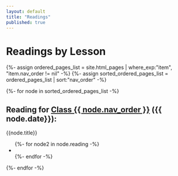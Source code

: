 ```yaml
---
layout: default
title: "Readings"
published: true
---
```


# Readings by Lesson 

<div>
{%- assign ordered_pages_list = site.html_pages | where_exp:"item", "item.nav_order != nil" -%}
{%- assign sorted_ordered_pages_list = ordered_pages_list | sort:"nav_order" -%}

{%- for node in sorted_ordered_pages_list -%}
  <div> 
    <h2>Reading for <a href="{{ node.url | absolute_url }}">Class {{ node.nav_order }}</a> ({{ node.date}}):</h2> 
    <p>{{node.title}}</p>
    <ul>
      {%- for node2 in node.reading -%}
        <li class="reading" data-reading="{{node2}}"></li>
      {%- endfor -%}
    </ul>
  </div>
{%- endfor -%}
</div>
<script src="https://ajax.googleapis.com/ajax/libs/jquery/3.5.1/jquery.min.js"></script>
<script type="text/javascript">
$(".reading").each(function(i, v){
      const _this = this;
      const readingid_and_trailing = $(this).attr("data-reading");
      const readingid = readingid_and_trailing.split("=>")[0];
      const url = "https://api.zotero.org/groups/2536930/items/" + readingid;
      $.get(url, function(d){
        const authors = d.data.creators.filter((c) => c.creatorType === "author");
        let author = "";
        if (authors.length > 1){
          author = authors[0].lastName + ", et al"
        }
        else if (authors.length > 0){
          author = authors[0].lastName;
        }
        else if (d.data.creators[0]){
          author = d.data.creators[0].lastName;
        }
        const title = d.data.title;
        const url = d.data.url;
        const pages = d.data.pages ? ", pp. " + d.data.pages : "";
        const trailing = readingid_and_trailing.split("=>")[1] ? ", " + readingid_and_trailing.split("=>")[1] : "";
        /* conditional so that i can raw html and easily based into moodle */
        const raw = false;
        if (raw){
          const insert = url ? "<li><a href='" + url + "' target='_blank'>" + author + ", " + title + pages + trailing + "</a></li>" : "<li>" + author + ", " + title + pages + trailing + "</li>";
          $(_this).text(insert);
        }
        else{
          const insert = url ? "<a href='" + url + "' target='_blank'>" + author + ", " + title + pages + trailing + "</a>" : author + ", " + title + pages + trailing;
          $(_this).html(insert);
        }
      });
    });
</script>